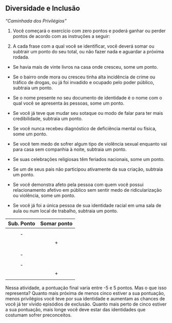 ## Diversidade e Inclusão

_“Caminhada dos Privilégios”_

1. Você começará o exercício com zero pontos e poderá ganhar ou perder pontos de acordo com as instruções a seguir:

2. A cada frase com a qual você se identificar, você deverá somar ou subtrair um ponto do seu total, ou não fazer nada e aguardar a próxima rodada.

* Se havia mais de vinte livros na casa onde cresceu, some um ponto.

* Se o bairro onde mora ou cresceu tinha alta incidência de crime ou tráfico de drogas, ou já foi  invadido e ocupado pelo poder público, subtraia um ponto.

* Se o nome presente no seu documento de identidade é o nome com o qual você se apresenta às pessoas, some um ponto.

* Se você já teve que mudar seu sotaque ou modo de falar para ter mais credibilidade, subtraia um ponto.

* Se você nunca recebeu diagnóstico de deficiência mental ou física, some um ponto.

* Se você tem medo de sofrer algum tipo de violência sexual enquanto vai para casa sem companhia à noite, subtraia um ponto.

* Se suas celebrações religiosas têm feriados nacionais, some um ponto.

* Se um de seus pais não participou ativamente da sua criação, subtraia um ponto.

* Se você demonstra afeto pela pessoa com quem você possui relacionamento afetivo em público sem sentir medo de ridicularização ou violência, some um ponto.

* Se você já foi a única pessoa de sua identidade racial em uma sala de aula ou num local de trabalho, subtraia um ponto.

|Sub. Ponto|Somar ponto|
| :---: | :---:  |
|       |        |
|    -  |        |
|       |    +   |
|       |        |
|       |        |
|    -  |        |
|       |        |
|    -  |        |
|       |    +   |
|       |        |

Nessa atividade, a pontuação final varia entre -5 e 5 pontos. Mas o que isso representa? Quanto mais próxima de menos cinco estiver a sua pontuação, menos privilégios você teve por sua identidade e aumentam as chances de você já ter vivido episódios de exclusão. Quanto mais perto de cinco estiver a sua pontuação, mais longe você deve estar das identidades que costumam sofrer preconceitos.